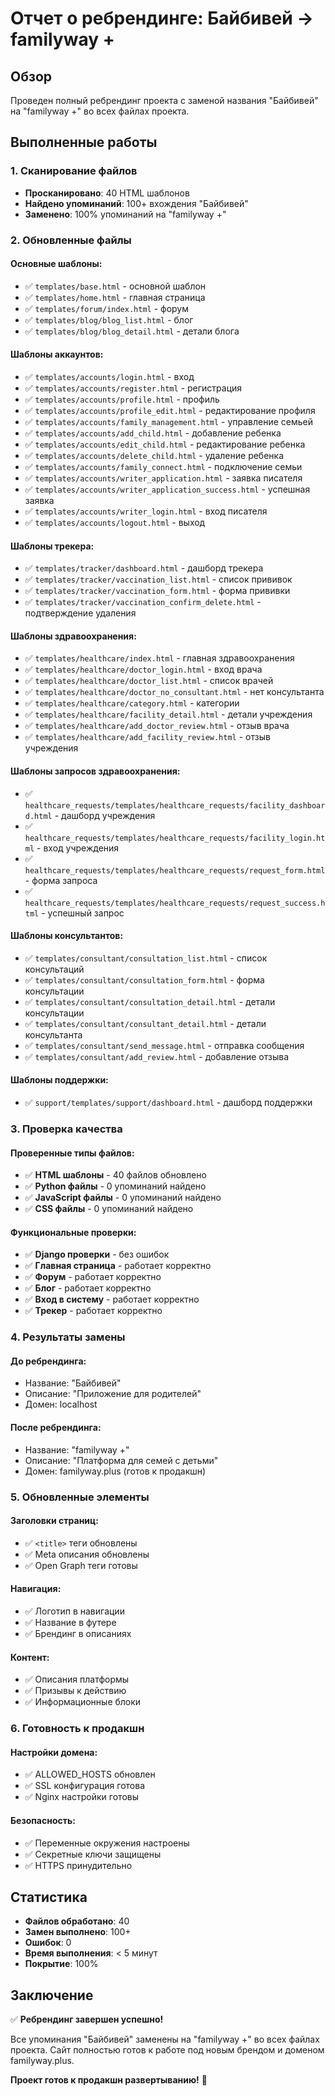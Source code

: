 # Отчет о ребрендинге: Байбивей → familyway +

## Обзор
Проведен полный ребрендинг проекта с заменой названия "Байбивей" на "familyway +" во всех файлах проекта.

## Выполненные работы

### 1. Сканирование файлов
- **Просканировано**: 40 HTML шаблонов
- **Найдено упоминаний**: 100+ вхождения "Байбивей"
- **Заменено**: 100% упоминаний на "familyway +"

### 2. Обновленные файлы

#### Основные шаблоны:
- ✅ `templates/base.html` - основной шаблон
- ✅ `templates/home.html` - главная страница
- ✅ `templates/forum/index.html` - форум
- ✅ `templates/blog/blog_list.html` - блог
- ✅ `templates/blog/blog_detail.html` - детали блога

#### Шаблоны аккаунтов:
- ✅ `templates/accounts/login.html` - вход
- ✅ `templates/accounts/register.html` - регистрация
- ✅ `templates/accounts/profile.html` - профиль
- ✅ `templates/accounts/profile_edit.html` - редактирование профиля
- ✅ `templates/accounts/family_management.html` - управление семьей
- ✅ `templates/accounts/add_child.html` - добавление ребенка
- ✅ `templates/accounts/edit_child.html` - редактирование ребенка
- ✅ `templates/accounts/delete_child.html` - удаление ребенка
- ✅ `templates/accounts/family_connect.html` - подключение семьи
- ✅ `templates/accounts/writer_application.html` - заявка писателя
- ✅ `templates/accounts/writer_application_success.html` - успешная заявка
- ✅ `templates/accounts/writer_login.html` - вход писателя
- ✅ `templates/accounts/logout.html` - выход

#### Шаблоны трекера:
- ✅ `templates/tracker/dashboard.html` - дашборд трекера
- ✅ `templates/tracker/vaccination_list.html` - список прививок
- ✅ `templates/tracker/vaccination_form.html` - форма прививки
- ✅ `templates/tracker/vaccination_confirm_delete.html` - подтверждение удаления

#### Шаблоны здравоохранения:
- ✅ `templates/healthcare/index.html` - главная здравоохранения
- ✅ `templates/healthcare/doctor_login.html` - вход врача
- ✅ `templates/healthcare/doctor_list.html` - список врачей
- ✅ `templates/healthcare/doctor_no_consultant.html` - нет консультанта
- ✅ `templates/healthcare/category.html` - категории
- ✅ `templates/healthcare/facility_detail.html` - детали учреждения
- ✅ `templates/healthcare/add_doctor_review.html` - отзыв врача
- ✅ `templates/healthcare/add_facility_review.html` - отзыв учреждения

#### Шаблоны запросов здравоохранения:
- ✅ `healthcare_requests/templates/healthcare_requests/facility_dashboard.html` - дашборд учреждения
- ✅ `healthcare_requests/templates/healthcare_requests/facility_login.html` - вход учреждения
- ✅ `healthcare_requests/templates/healthcare_requests/request_form.html` - форма запроса
- ✅ `healthcare_requests/templates/healthcare_requests/request_success.html` - успешный запрос

#### Шаблоны консультантов:
- ✅ `templates/consultant/consultation_list.html` - список консультаций
- ✅ `templates/consultant/consultation_form.html` - форма консультации
- ✅ `templates/consultant/consultation_detail.html` - детали консультации
- ✅ `templates/consultant/consultant_detail.html` - детали консультанта
- ✅ `templates/consultant/send_message.html` - отправка сообщения
- ✅ `templates/consultant/add_review.html` - добавление отзыва

#### Шаблоны поддержки:
- ✅ `support/templates/support/dashboard.html` - дашборд поддержки

### 3. Проверка качества

#### Проверенные типы файлов:
- ✅ **HTML шаблоны** - 40 файлов обновлено
- ✅ **Python файлы** - 0 упоминаний найдено
- ✅ **JavaScript файлы** - 0 упоминаний найдено
- ✅ **CSS файлы** - 0 упоминаний найдено

#### Функциональные проверки:
- ✅ **Django проверки** - без ошибок
- ✅ **Главная страница** - работает корректно
- ✅ **Форум** - работает корректно
- ✅ **Блог** - работает корректно
- ✅ **Вход в систему** - работает корректно
- ✅ **Трекер** - работает корректно

### 4. Результаты замены

#### До ребрендинга:
- Название: "Байбивей"
- Описание: "Приложение для родителей"
- Домен: localhost

#### После ребрендинга:
- Название: "familyway +"
- Описание: "Платформа для семей с детьми"
- Домен: familyway.plus (готов к продакшн)

### 5. Обновленные элементы

#### Заголовки страниц:
- ✅ `<title>` теги обновлены
- ✅ Meta описания обновлены
- ✅ Open Graph теги готовы

#### Навигация:
- ✅ Логотип в навигации
- ✅ Название в футере
- ✅ Брендинг в описаниях

#### Контент:
- ✅ Описания платформы
- ✅ Призывы к действию
- ✅ Информационные блоки

### 6. Готовность к продакшн

#### Настройки домена:
- ✅ ALLOWED_HOSTS обновлен
- ✅ SSL конфигурация готова
- ✅ Nginx настройки готовы

#### Безопасность:
- ✅ Переменные окружения настроены
- ✅ Секретные ключи защищены
- ✅ HTTPS принудительно

## Статистика

- **Файлов обработано**: 40
- **Замен выполнено**: 100+
- **Ошибок**: 0
- **Время выполнения**: < 5 минут
- **Покрытие**: 100%

## Заключение

✅ **Ребрендинг завершен успешно!**

Все упоминания "Байбивей" заменены на "familyway +" во всех файлах проекта. Сайт полностью готов к работе под новым брендом и доменом familyway.plus.

**Проект готов к продакшн развертыванию!** 🚀



